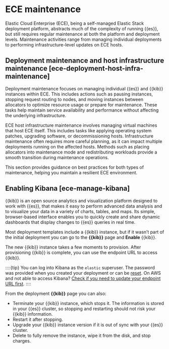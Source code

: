 # ECE maintenance

Elastic Cloud Enterprise (ECE), being a self-managed Elastic Stack deployment platform, abstracts much of the complexity of running {{es}}, but still requires regular maintenance at both the platform and deployment levels. Maintenance activities range from managing individual deployments to performing infrastructure-level updates on ECE hosts.

## Deployment maintenance and host infrastructure maintenance [ece-deployment-host-infra-maintenance]

Deployment maintenance focuses on managing individual {{es}} and {{kib}} instances within ECE. This includes actions such as pausing instances, stopping request routing to nodes, and moving instances between allocators to optimize resource usage or prepare for maintenance. These tasks help maintain service availability and performance without affecting the underlying infrastructure.

ECE host infrastructure maintenance involves managing virtual machines that host ECE itself. This includes tasks like applying operating system patches, upgrading software, or decommissioning hosts. Infrastructure maintenance often requires more careful planning, as it can impact multiple deployments running on the affected hosts. Methods such as placing allocators into maintenance mode and redistributing workloads provide a smooth transition during maintenance operations.

This section provides guidance on best practices for both types of maintenance, helping you maintain a resilient ECE environment.

## Enabling Kibana [ece-manage-kibana]

{{kib}} is an open source analytics and visualization platform designed to work with {{es}}, that makes it easy to perform advanced data analysis and to visualize your data in a variety of charts, tables, and maps. Its simple, browser-based interface enables you to quickly create and share dynamic dashboards that display changes to {{es}} queries in real time.

Most deployment templates include a {{kib}} instance, but if it wasn’t part of the initial deployment you can go to the **{{kib}}** page and **Enable** {{kib}}.

The new {{kib}} instance takes a few moments to provision. After provisioning {{kib}} is complete, you can use the endpoint URL to access {{kib}}.

::::{tip}
You can log into Kibana as the `elastic` superuser. The password was provided when you created your deployment or can be [reset](users-roles/cluster-or-deployment-auth/built-in-users.md). On AWS and not able to access Kibana? [Check if you need to update your endpoint URL first](../troubleshoot/deployments/cloud-enterprise/common-issues.md#ece-aws-private-ip).
::::

From the deployment **{{kib}}** page you can also:

* Terminate your {{kib}} instance, which stops it. The information is stored in your {{es}} cluster, so stopping and restarting should not risk your {{kib}} information.
* Restart it after stopping.
* Upgrade your {{kib}} instance version if it is out of sync with your {{es}} cluster.
* Delete to fully remove the instance, wipe it from the disk, and stop charges.
